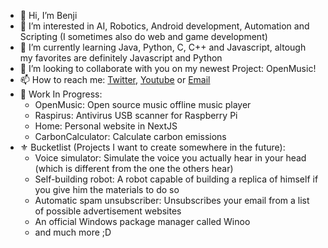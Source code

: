 - 👋 Hi, I’m Benji
- 👀 I’m interested in AI, Robotics, Android development, Automation and Scripting (I sometimes also do web and game development)
- 🌱 I’m currently learning Java, Python, C, C++ and Javascript, altough my favorites are definitely Javascript and Python
- 💞️ I’m looking to collaborate with you on my newest Project: OpenMusic!
- 📫 How to reach me: [Twitter](https://twitter.com/Benben377), [Youtube](https://www.youtube.com/channel/UCgkbKNjZCFy9EiToD5MK4Og) or [Email](mailto:demetzbenjamin@duck.com)
- 🚧 Work In Progress:
  - OpenMusic: Open source music offline music player
  - Raspirus: Antivirus USB scanner for Raspberry Pi
  - Home: Personal website in NextJS
  - CarbonCalculator: Calculate carbon emissions  
- ⚜️ Bucketlist (Projects I want to create somewhere in the future):
  - Voice simulator: Simulate the voice you actually hear in your head (which is different from the one the others hear)
  - Self-building robot: A robot capable of building a replica of himself if you give him the materials to do so
  - Automatic spam unsubscriber: Unsubscribes your email from a list of possible advertisement websites
  - An official Windows package manager called Winoo
  - and much more ;D

<!---
Benji377/Benji377 is a ✨ special ✨ repository because its `README.md` (this file) appears on your GitHub profile.
You can click the Preview link to take a look at your changes.
--->
